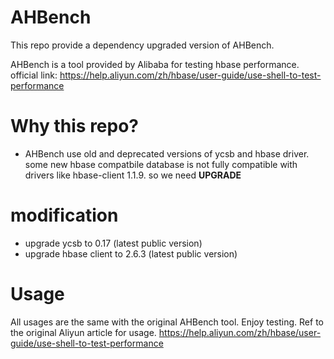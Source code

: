 # AHBench
This repo provide a dependency upgraded version of AHBench. 

 AHBench is a tool provided by Alibaba for testing hbase performance. official link: https://help.aliyun.com/zh/hbase/user-guide/use-shell-to-test-performance
 
# Why this repo?
- AHBench use old and deprecated versions of ycsb and hbase driver. some new hbase compatbile database is not fully compatible with drivers like hbase-client 1.1.9. so we need **UPGRADE**

# modification
- upgrade ycsb to 0.17 (latest public version)
- upgrade hbase client to 2.6.3 (latest public version)

# Usage
All usages are the same with the original AHBench tool. Enjoy testing. 
Ref to the original Aliyun article for usage. 
https://help.aliyun.com/zh/hbase/user-guide/use-shell-to-test-performance
